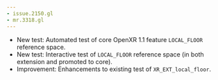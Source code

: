 ```yaml
---
- issue.2150.gl
- mr.3318.gl
---
```

- New test: Automated test of core OpenXR 1.1 feature `LOCAL_FLOOR` reference space.
- New test: Interactive test of `LOCAL_FLOOR` reference space (in both extension and promoted to core).
- Improvement: Enhancements to existing test of `XR_EXT_local_floor`.
